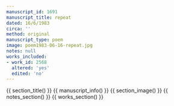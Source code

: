 ```yaml
---
manuscript_id: 1691
manuscript_title: repeat
dated: 16/6/1983
circa: ''
method: original
manuscript_type: poem
image: poem1983-06-16-repeat.jpg
notes: null
works_included:
- work_id: 2568
  altered: 'yes'
  edited: 'no'
---
```


{{ section_title() }}
{{ manuscript_info() }}
{{ section_image() }}
{{ notes_section() }}
{{ works_section() }}
